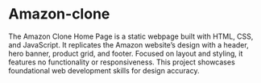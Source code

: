 # Amazon-clone
The Amazon Clone Home Page is a static webpage built with HTML, CSS, and JavaScript. It replicates the Amazon website’s design with a header, hero banner, product grid, and footer. Focused on layout and styling, it features no functionality or responsiveness. This project showcases foundational web development skills for design accuracy.
